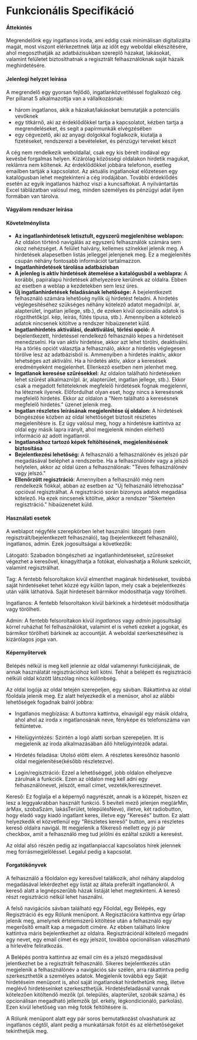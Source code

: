 # Funkcionális Specifikáció



#### Áttekintés

Megrendelőnk egy ingatlanos iroda, ami eddig csak minimálisan digitalizálta magát, most viszont elérkezettnek látja az időt egy weboldal elkészítésére, ahol megoszthatják az adatbázisukban szereplő házakat, lakásokat, valamint felületet biztosíthatnak a regisztrált felhasználóknak saját házaik meghirdetésére.

#### Jelenlegi helyzet leírása

A megrendelő egy gyorsan fejlődő, ingatlanközvetítéssel foglalkozó cég. Per pillanat 5 alkalmazottja van a vállalkozásnak:

- három ingatlanos, akik a házakat/lakásokat bemutatják a potenciális vevőknek
- egy titkárnő, aki az érdeklődőkkel tartja a kapcsolatot, kézben tartja a megrendeléseket, és segít a papírmunkák elvégzésében
- egy cégvezető, aki az anyagi dolgokkal foglalkozik, kiutalja a fizetéseket, rendszerezi a bevételeket, és pénzügyi terveket készít

A cég nem rendelkezik weboldallal, csak egy kis bérelt irodával egy kevésbé forgalmas helyen. Kizárólag közösségi oldalakon hirdetik magukat, reklámra nem költenek. Az érdeklődőkkel jobbára telefonon, esetleg emailben tartják a kapcsolatot. Az aktuális ingatlanokat előzetesen egy katalógusban lehet megtekinteni a cég irodájában. További érdeklődés esetén az egyik ingatlanos házhoz viszi a kuncsaftokat. A nyilvántartás Excel táblázatban valósul meg, minden személyes és pénzügyi adat ilyen formában van tárolva.

#### Vágyálom rendszer leírása



#### Követelménylista

- **Az ingatlanhirdetések letisztult, egyszerű megjelenítése weblapon:**
  	Az oldalon történő navigálás az egyszerű felhasználók számára sem okoz nehézséget. A felület halvány, kellemes színekkel jelenik meg. A hirdetések alapesetben listás jelleggel jelenjenek meg. Ez a megjelenítés csupán néhány fontosabb információt tartalmazzon. 
- **Ingatlanhirdetések tárolása adatbázisban**
- **A jelenleg is aktív hirdetések átemelése a katalógusból a weblapra:**
  	A korábbi, papíralapú hirdetések áthelyezésre kerülnek az oldalra. Ebben az esetben a weblap a kezdetekben sem lesz üres.
- **Új ingatlanhirdetések feladásának lehetősége:**
  	A bejelentkezett felhasználó számára lehetőség nyílik új hirdetést feladni. A hirdetés véglegesítéséhez szükséges néhány kötelező adatot megadni(pl. ár, alapterület, ingatlan jellege, stb.), de ezeken kívül opcionális adatok is rögzíthetők(pl. kép, leírás, fűtés típusa, stb.). Amennyiben a kötelező adatok nincsenek kitöltve a rendszer hibaüzenetet küld.
- **Ingatlanhirdetés aktiválási, deaktiválási, törlési opció:**
  	A bejelentkezett, hirdetéssel rendelkező felhasználó képes a hirdetéseit menedzselni. Ha van aktív hirdetése, akkor azt lehet törölni, deaktiválni. Ha a törlés opciót választja a felhasználó, akkor a hirdetés véglegesen törölve lesz az adatbázisból is. Ammenyiben a hirdetés inaktív, akkor lehetséges azt aktiválni. Ha a hirdetés aktív, akkor a keresések eredményeként megjelenhet. Ellenkező esetben nem jelenhet meg.
- **Ingatlanok keresése szűrésekkel:**
  	Az oldalon található hirdetéseken lehet szűrést alkalmazni(pl. ár, alapterület, ingatlan jellege, stb.). Ekkor csak a megadott feltételeknek megfelelő hirdetések fognak megjelenni, ha léteznek ilyenek. Előfordulhat olyan eset, hogy nincs a keresésnek megfelelő hirdetés. Ekkor az oldalon a "Nem található a keresésnek megfelelő hirdetés." üzenet jelenik meg.
- **Ingatlan részletes leírásának megjelenítése új oldalon:**
  	A hirdetések böngészése közben az oldal lehetőséget biztosít részletes megjelenítésre is. Ez úgy valósul meg, hogy a hirdetésre kattintva az oldal egy másik lapra irányít, ahol megjelenik minden elérhető információ az adott ingatlanról.
- **Ingatlanokhoz tartozó képek feltöltésének, megjelenítésének biztosítása**
- **Bejelentkezési lehetőség:** 
  	A felhasználó a felhasználónév és jelszó pár megadásával beléphet a rendszerbe. Ha a felhasználónév vagy a jelszó helytelen, akkor az oldal üzen a felhasználónak: "Téves felhasználónév vagy jelszó."
- **Ellenőrzött regisztráció**:
  	Amennyiben a felhasználó még nem rendelkezik fiókkal, abban az esetben az "Új felhasználó létrehozása" opcióval regisztrálhat. A regisztráció során bizonyos adatok megadása kötelező. Ha ezek nincsenek kitöltve, akkor a rendszer "Sikertelen regisztráció." hibaüzenetet küld.

#### Használati esetek

A weblapot négyféle szerepkörben lehet használni: látogató (nem regisztrált/bejelentkezett felhasználó), tag (bejelentkezett felhasználó), ingatlanos, admin. Ezek jogosultságai a következők:

Látogató: Szabadon böngészheti az ingatlanhirdetéseket, szűréseket végezhet a keresővel, kinagyíthatja a fotókat, elolvashatja a Rólunk szekciót, valamint regisztrálhat.

Tag: A fentebb felsoroltakon kívül elmenthet magának hirdetéseket, továbbá saját hirdetéseket tehet közzé egy külön lapon, mely csak a bejelentkezés után válik láthatóvá. Saját hirdetéseit bármikor módosíthatja vagy törölheti.

Ingatlanos: A fentebb felsoroltakon kívül bárkinek a hirdetését módosíthatja vagy törölheti.

Admin: A fentebb felsoroltakon kívül *ingatlanos* vagy *admin* jogosultsági körrel ruházhat fel felhasználókat, valamint el is veheti ezeket a jogokat, és bármikor törölheti bárkinek az accountját. A weboldal szerkesztéséhez is kizárólagos joga van.

#### Képernyőtervek

Belépés nélkül is meg kell jelennie az oldal valamennyi funkciójának, de annak használatát regisztrációhoz kell kötni. Tehát a belépett és regisztráció nélküli oldal között látszólag nincs különbség.

Az oldal logója az oldal tetején szerepeljen, egy sávban. Rákattintva az oldal főoldala jelenik meg. Ez alatt helyezkedik el a menüsor, ahol az alábbi lehetőségek fogadnak balról jobbra:

- Ingatlanos megbízása:  A buttonra kattintva, elnavigál egy másik oldalra, ahol ahol az iroda x ingatlanosának neve, fényképe és telefonszáma van feltüntetve.

- Hitelügyintézés: Szintén a logó alatti sorban szerepeljen. Itt is megjelenik az iroda alkalmazásában álló hitelügyintézők adatai.

- Hirdetés feladása: Utolsó előtti elem. A részletes keresőhöz hasonló oldal megjelenítése(később részletezve).

- Login/regisztráció: Ezzel a lehetőséggel, jobb oldalon elhelyezve zárulnak a funkciók. Ezen az oldalon meg kell adni egy felhasználónevet, jelszót, email címet, vezeték/keresztnevet.

Kereső: Ez foglalja el a képernyő nagyrészét, annak is a közepét, hiszen ez lesz a leggyakrabban használt funkció. 5 beviteli mező jelenjen meg(árMin, árMax, szobaSzám, lakásTerület, településNeve), illetve, két radiobutton, hogy eladó vagy kiadó ingatlant keres, illetve egy "Keresés" button. Ez alatt helyezkedik el közvetlenül egy "Részletes kereső" button, ami a részletes kereső oldalra navigál. Itt megjelenik a főkereső mellett egy jó pár checkbox, amit a felhasználó meg tud jelölni és ezáltal szűkíti a keresést.

Az oldal alsó részén pedig az ingatlanpiaccal kapcsolatos hírek jelennek meg forrásmegjelöléssel. Legalul pedig a kapcsolat.

#### Forgatókönyvek

A felhasználó a főoldalon egy keresővel találkozik, ahol néhány alapdolog megadásával lekérdezhet egy listát az általa preferált ingatlanokról. A kereső alatt a legnépszerűbb házak listáját lehet megtekinteni. A kereső részt regisztráció nélkül lehet használni.

A felső navigációs sávban található egy Főoldal, egy Belépés, egy Regisztráció és egy Rólunk menüpont. A Regisztációra kattintva egy űrlap jelenik meg, amelynek értelemszerű kitöltése után a felhasználó egy megerősítő emailt kap a megadott címére. Az ebben található linkre kattintva máris bejelentkezhet az oldalra. Regisztrációnál kötelező megadni egy nevet, egy email címet és egy jelszót, továbbá opcionálisan választható a hírlevélre feliratkozás.

A Belépés pontra kattintva az email cím és a jelszó megadásával jelentkezhet be a regisztrált felhasználó. Sikeres bejelentkezés után megjelenik a felhasználónév a navigációs sáv szélén, arra rákattintva pedig szerkeszthetők a személyes adatok. Megjelenik továbbá egy Saját hirdetéseim menüpont is, ahol saját ingatlanokat hirdethetünk meg, illetve meglévő hirdetéseinket szerkeszthetjük. Hirdetésfeladásnál vannak kötelezően kitöltendő mezők (pl. település, alapterület, szobák száma,) és opcionálisan megadható jellemzők (pl. erkély, légkondicionáló, parkolás). Ezen kívül lehetőség van még fotók feltöltésére is.

A Rólunk menüpont alatt egy pár soros bemutatkozást olvashatunk az ingatlanos cégtől, alant pedig a munkatársak fotóit és az elérhetőségeket tekinthetjük meg.
